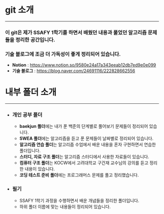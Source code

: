 # git 소개

---

###  이 git은 제가 SSAFY 1학기를 하면서 배웠던 내용과 풀었던 알고리즘 문제들을 정리한 공간입니다.

### 기술 블로그에 조금 더 가독성이 좋게 정리되어 있습니다.

- **Notion** : https://www.notion.so/9580e24a17a343eeab12db7ed9e0e099
- **기술 블로그** : https://blog.naver.com/24691116/222828662556

# 내부 폴더 소개

---

- ### 개인 공부 폴더

  - **baekjun 폴더**에는 내가 푼 백준의 단계별로 풀어보기 문제들이 정리되어 있습니다.
  - **SWEA 폴더**에는 알고리즘을 듣고 푼 문제들이 날짜별로 정리되어 있습니다.
  - **알고리즘 연습 폴더**는 알고리즘 수업에서 배운 내용을 혼자 구현하면서 연습한 폴더입니다.
  - **스터디, 자료 구조 폴더**는 알고리즘 스터디에서 사용한 자료들이 있습니다.
  - **컴퓨터 구조 폴더**는 KOCW에서 고려대학교 구건재 교수님의 강의를 듣고 정리한 내용이 있습니다.
  - **코딩 테스트 준비 폴더**에는 프로그래머스 문제를 풀고 정리했습니다.



- ### 필기

  - SSAFY 1학기 과정을 수행하면서 배운 개념들을 정리한 폴더입니다.
  - 하위 폴더 이름에 맞는 내용들이 정리되어 있습니다.

